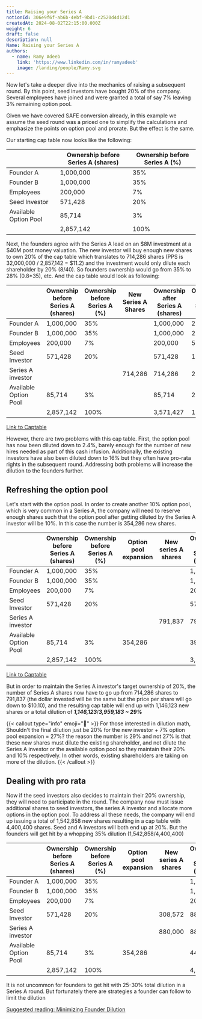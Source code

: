 ```yaml
---
title: Raising your Series A
notionId: 306e9f6f-ab6b-4ebf-9bd1-c2520d4d12d1
createdAt: 2024-08-02T22:15:00.000Z
weight: 6
draft: false
description: null
Name: Raising your Series A
authors:
  - name: Ramy Adeeb
    link: 'https://www.linkedin.com/in/ramyadeeb'
    image: /landing/people/Ramy.svg
---
```



Now let's take a deeper dive into the mechanics of raising a subsequent round. By this point, seed investors have bought 20% of the company. Several employees have joined and were granted a total of say 7% leaving 3% remaining option pool.


Given we have covered SAFE conversion  already, in this example we assume the seed round was a priced one to simplify the calculations and emphasize the points on option pool and prorate. But the effect is the same.


Our starting cap table now looks like the following:


|                       | Ownership before Series A (shares) | Ownership before Series A (%) |
| --------------------- | ---------------------------------- | ----------------------------- |
| Founder A             | 1,000,000                          | 35%                           |
| Founder B             | 1,000,000                          | 35%                           |
| Employees             | 200,000                            | 7%                            |
| Seed Investor         | 571,428                            | 20%                           |
| Available Option Pool | 85,714                             | 3%                            |
|                       | 2,857,142                          | 100%                          |


Next, the founders agree with the Series A lead on an $8M investment at a $40M post money valuation. The new investor will buy enough new shares to own 20% of the cap table which translates to 714,286 shares (PPS is 32,000,000 / 2,857,142 = $11.2) and the investment would only dilute each shareholder by 20% (8/40). So founders ownership would go from 35% to 28% (0.8*35), etc. And the cap table would look as following:


|                       | Ownership before Series A (shares) | Ownership before Series A (%) | New Series A Shares | Ownership after Series A (shares) | Ownership after Series A (%) |
| --------------------- | ---------------------------------- | ----------------------------- | ------------------- | --------------------------------- | ---------------------------- |
| Founder A             | 1,000,000                          | 35%                           |                     | 1,000,000                         | 28%                          |
| Founder B             | 1,000,000                          | 35%                           |                     | 1,000,000                         | 28%                          |
| Employees             | 200,000                            | 7%                            |                     | 200,000                           | 5.6%                         |
| Seed Investor         | 571,428                            | 20%                           |                     | 571,428                           | 16%                          |
| Series A investor     |                                    |                               | 714,286             | 714,286                           | 20%                          |
| Available Option Pool | 85,714                             | 3%                            |                     | 85,714                            | 2.4%                         |
|                       | 2,857,142                          | 100%                          |                     | 3,571,427                         | 100%                         |


[Link to Captable](/docs/cap-table-worksheet/#AAN4IgTg9g7gIghgFziAXAbVASwCapABhABoQEBPABwFM8BjCAWwYgDtiQW4GaUQAxCAFcW2KmAAEARnYBnABZwwVGakn51GktBZj5mCqgwh5i5ao2aQ1MLSosEqgKwA6AMwAOACwA2SY48.fh6OAL5EoCZKKihqFvgk1rb2qpLOAEyOnp6uAOzu3gCc7mlpnu45YREKUeZxCWJJDijuzjk5kvmOBV0lfhkhALokcAA2I9AwVCNUCDwIYIJUlSA4eNIk5NR0jMxsJJzceALCohJpstVmMXHxINq6cvqGVabRsRb1NnZNrq5uvwDAYDlpEru9LIlvqhSm4vL5_HCgu4QZc3jdPo1VAVnO5ioU0pJJN5HJIMjlvINhmMJlMZnMFktwitcLwAJIyGSLbAAeQoCEwrBUG0oPBA9CYrHYB1F7M5VGw4l5_MFF1eqFu9zAegM6BeNRQt0hyQNKLVBoxUJNTNB0UNDUt.EpIFG41gtNmqHmi2Wq14OXYm1FMjEmDM.y4ooAyiHlOIAILiVksABuygQEDA7EwKbT3GN7nRdygOi1jx1RhtqByBQ6rm8FuNkmxBRbRTbhXwaQKPidLpp0w9KAAZqNgz6WSACgGRdsJXsOBG8NyEHIxOIAKIMCjjMhUMPGVHQupFkva54Hs1pY9GpredKha2HlBXj5We3GzzORw5AlIwIIh89SuF8IXfH5WjSAt8E8NoOkCfBkSGZ1qTdAd6W9JlfRANRpy2XhxV2KVF14aN5UTHMZHTTMSErFBv0kTxIK0YsHieXUL31ejGPcBsmibZxWyKLpBMcZFHzNLimLfL5G0_bxXHwHJRLbEpyRbU1OPabjePMZx5MKTxJDaTx8G8HJ8AKXsUMmNDPQZJ0KCUABZVgqDIVBXBAywkDAABzGYlQFFgZAABQgCARnVEhhEEYMeT5ILoncLiQiAA)


However, there are two problems with this cap table.  First, the option pool has now been diluted down to 2.4%, barely enough for the number of new hires needed as part of this cash infusion. Additionally, the existing investors have also been diluted down to 16% but they often have pro-rata rights in the subsequent round. Addressing both problems will increase the dilution to the founders further.


## Refreshing the option pool


Let's start with the option pool. In order to create another 10% option pool, which is very common in a Series A, the company will need to reserve enough shares such that the option pool after getting diluted by the Series A investor will be 10%.  In this case the number is 354,286 new shares.


|                       | Ownership before Series A (shares) | Ownership before Series A (%) | Option pool expansion | New series A shares | Ownership after Series A (shares) | Ownership after Series A (%) |
| --------------------- | ---------------------------------- | ----------------------------- | --------------------- | ------------------- | --------------------------------- | ---------------------------- |
| Founder A             | 1,000,000                          | 35%                           |                       |                     | 1,000,000                         | 25.26%                       |
| Founder B             | 1,000,000                          | 35%                           |                       |                     | 1,000,000                         | 25.26%                       |
| Employees             | 200,000                            | 7%                            |                       |                     | 200,000                           | 5.05%                        |
| Seed Investor         | 571,428                            | 20%                           |                       |                     | 571,428                           | 14.43%                       |
| Series A investor     |                                    |                               |                       | 791,837             | 791,837                           | 20.00%                       |
| Available Option Pool | 85,714                             | 3%                            | 354,286               |                     | 395,918                           | 10.00%                       |
|                       | 2,857,142                          | 100%                          |                       |                     | 3,959,183                         | 100.00%                      |


[Link to Captable](/docs/cap-table-worksheet/#AAN4IgTg9g7gIghgFziAXAbVASwCapABhABoQEBPABwFM8BjCAWwYgDtiQW4GaUQAxCAFcW2KmAAEARnYBnABZwwVGakn51GktBZj5mCqgwh5i5ao2aQ1MLSosEqgKwA6AMwAOACwA2SY48.fh6OAL5EoCZKKihqFvgk1rb2qpLOAEyOnp6uAOzu3gCc7mlpnu45YREKUeZxCWJJDijuzjk5kvmOBV0lfhkhALokcAA2I9AwVCNUCDwIYIJUlSA4eNIk5NR0jMxsJJzceALCohJpstVmMXHxINq6cvqGVabRsRb1NnZNrq5uvwDAYDlpEru9LIlvqhSm4vL5_HCgu4QZc3jdPo1VAVnO5ioU0pJJN5HJIMjlvINhmMJlMZnMFktwitcLwAJIyGSLbAAeQoCEwrBUG0oPBA9CYrHYB1F7M5VGw4l5_MFF1eqFu9zAegM6BeNRQt0hyQNKLVBoxUJNTNB0UNDUt.EpIFG41gtNmqHmi2Wq14OXYm1FMjEmDM.y4ooAyiHlOIAILiVksABuygQEDA7EwKbT3GN7nRdygOi1jx1RhtqByBQ6rm8FuNkmxBRbRTbhXwaQKPidLpp0w9KAAZqNgz6WSACgGRdsJXsOBG8NyEHIxOIAKIMCjjMhUMPGVHQupFkva54Hs1pY9GpredKha2HlBXj5We3GzzORw5AlIwIIh89SuF8IXfH5WjSAt8E8NoOkCfBkSGZ1qTdAd6W9JlfRANRpy2XhxV2KVF14aN5UTHMZHTTMSErFBv0kTxIK0YsHieXUL31ejGPcBsmibZxWyKLpBMcZFHzNLimLfL5G0_bxXHwHJRLbEpyRbU1OPabjePMZx5MKTxJDaTx8G8HJ8AKXsUMmNDPQZJ0KCUABZVgqDIVBXBAywkDAABzGYlQFFgZAABQgCARnMEhhEEYMeT5ILoncLiQiAA)


But in order to maintain the Series A investor's target ownership of 20%, the number of Series A shares now have to go up from 714,286 shares to 791,837 (the dollar invested will be the same but the price per share will go down to $10.10), and the resulting cap table will end up with 1,146,123 new shares or a total dilution of _**1,146,123**_/_**3,959,183 ~ 29%**_


{{< callout type="info" emoji="📢" >}}
For those interested in dilution math, Shouldn't the final dilution just be 20% for the new investor + 7% option pool expansion = 27%? the reason the number is 29% and not 27% is that these new shares must dilute the existing shareholder, and not dilute the Series A investor or the available option pool so they maintain their 20% and 10% respectively.  In other words, existing shareholders are taking on more of the dilution.
{{< /callout >}}


## Dealing with pro rata


Now if the seed investors also decides to maintain their 20% ownership, they will need to participate in the round.  The company now must issue additional shares to seed investors, the series A investor and allocate more options in the option pool. To address all these needs, the company will end up issuing a total of 1,542,858 new shares resulting in a cap table with 4,400,400 shares.  Seed and A investors will both end up at 20%.  But the founders will get hit by a whopping 35% dilution (1,542,858/4,400,400)


|                       | Ownership before Series A (shares) | Ownership before Series A (%) | Option pool expansion | New series A shares | Ownership after Series A (shares) | Ownership after Series A (%) |
| --------------------- | ---------------------------------- | ----------------------------- | --------------------- | ------------------- | --------------------------------- | ---------------------------- |
| Founder A             | 1,000,000                          | 35%                           |                       |                     | 1,000,000                         | 22.73%                       |
| Founder B             | 1,000,000                          | 35%                           |                       |                     | 1,000,000                         | 22.73%                       |
| Employees             | 200,000                            | 7%                            |                       |                     | 200,000                           | 4.55%                        |
| Seed Investor         | 571,428                            | 20%                           |                       | 308,572             | 880,000                           | 20%                          |
| Series A investor     |                                    |                               |                       | 880,000             | 880,000                           | 20%                          |
| Available Option Pool | 85,714                             | 3%                            | 354,286               |                     | 440,000                           | 10%                          |
|                       | 2,857,142                          | 100%                          |                       |                     | 4,400,000                         | 100%                         |


It is not uncommon for founders to get hit with 25-30% total dilution in a Series A round. But fortunately there are strategies a founder can follow to limit the dilution


[Suggested reading: Minimizing Founder Dilution](/docs/founders-handbook/minimizing-founder-dilution/)

